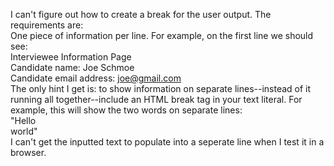 I can't figure out how to create a break for the user output. The requirements are:<br>
One piece of information per line.  For example, on the first line we should see:<br>
Interviewee Information Page<br>
Candidate name:  Joe Schmoe<br>
Candidate email address: joe@gmail.com<br>
The only hint I get is: to show information on separate lines--instead of it running all together--include an HTML break tag in your text literal.  For example, this will show the two words on separate lines:<br>
"Hello<br />world"<br>
I can't get the inputted text to populate into a seperate line when I test it in a browser.
